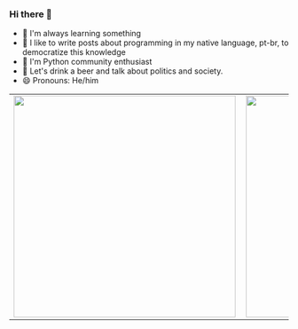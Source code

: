 ### Hi there 👋

- 🌱 I'm always learning something
- 👯 I like to write posts about programming in my native language, pt-br, to democratize this knowledge
- 🐍 I'm Python community enthusiast
- :beers: Let's drink a beer and talk about politics and society.
- 😄 Pronouns: He/him

<center>
<table>
    <tr>
        <td><img width="400px" align="left" src="https://github-readme-stats.vercel.app/api/top-langs/?username=muriloviana&hide=html&layout=compact&theme=dark" /></td>
        <td><img width="400px" align="left" src="https://github-readme-stats.vercel.app/api?username=muriloviana&theme=dark"/></td>
    </tr>   
</table>
</center>
